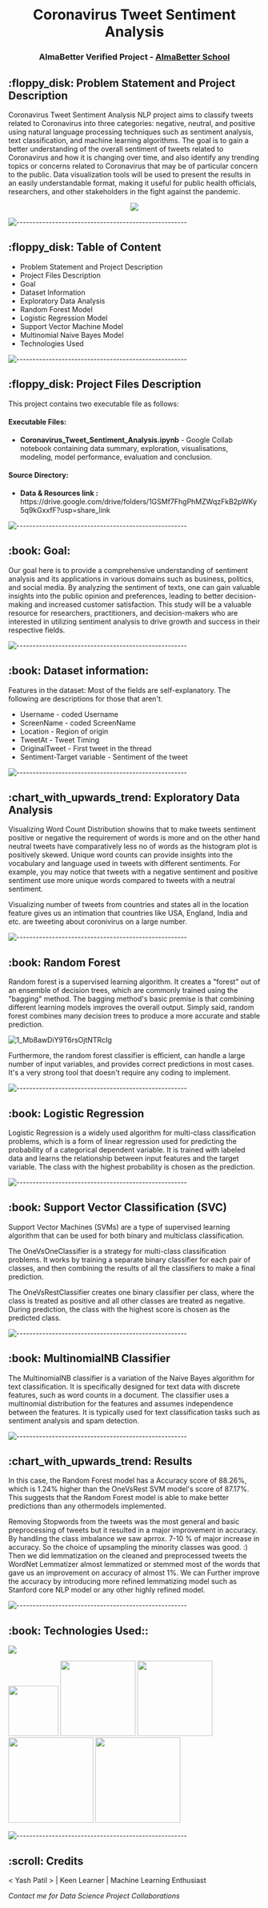 <h1 align="center"> Coronavirus Tweet Sentiment Analysis </h1>
<h3 align="center"> AlmaBetter Verified Project - <a href="https://www.almabetter.com/"> AlmaBetter School </a> </h5>

<p align="center"> </p>
<h2> :floppy_disk: Problem Statement and Project Description</h2>
<p>Coronavirus Tweet Sentiment Analysis NLP project aims to classify tweets related to Coronavirus into three categories: negative, neutral, and positive using natural language processing techniques such as sentiment analysis, text classification, and machine learning algorithms. The goal is to gain a better understanding of the overall sentiment of tweets related to Coronavirus and how it is changing over time, and also identify any trending topics or concerns related to Coronavirus that may be of particular concern to the public. Data visualization tools will be used to present the results in an easily understandable format, making it useful for public health officials, researchers, and other stakeholders in the fight against the pandemic.</p>

<p align="center">
  <img src="https://user-images.githubusercontent.com/67974590/215528305-33cb1eec-8634-48cc-9b26-8294965ec371.gif">
</p>


![-----------------------------------------------------](https://raw.githubusercontent.com/andreasbm/readme/master/assets/lines/rainbow.png)

<h2> :floppy_disk: Table of Content</h2>

  * Problem Statement and Project Description
  * Project Files Description
  * Goal
  * Dataset Information
  * Exploratory Data Analysis
  * Random Forest Model
  * Logistic Regression Model
  * Support Vector Machine Model
  * Multinomial Naive Bayes Model
  * Technologies Used
  
![-----------------------------------------------------](https://raw.githubusercontent.com/andreasbm/readme/master/assets/lines/rainbow.png)

 <h2> :floppy_disk: Project Files Description</h2>

<p>This project contains two executable file as follows:</p>
<h4>Executable Files:</h4>
<ul>
  <li><b>Coronavirus_Tweet_Sentiment_Analysis.ipynb</b> - Google Collab notebook containing data summary, exploration, visualisations, modeling, model performance, evaluation and conclusion.</li>
</ul>

<h4>Source Directory:</h4>
<ul>
  <li><b>Data & Resources link :</b> https://drive.google.com/drive/folders/1GSMf7FhgPhMZWqzFkB2pWKy5q9kGxxfF?usp=share_link</li>
</ul>

![-----------------------------------------------------](https://raw.githubusercontent.com/andreasbm/readme/master/assets/lines/rainbow.png)

<h2> :book: Goal:</h2>

Our goal here is to provide a comprehensive understanding of sentiment analysis and its applications in various domains such as business, politics, and social media. By analyzing the sentiment of texts, one can gain valuable insights into the public opinion and preferences, leading to better decision-making and increased customer satisfaction. This study will be a valuable resource for researchers, practitioners, and decision-makers who are interested in utilizing sentiment analysis to drive growth and success in their respective fields.

![-----------------------------------------------------](https://raw.githubusercontent.com/andreasbm/readme/master/assets/lines/rainbow.png)

<h2> :book: Dataset information:</h2>

Features in the dataset:
Most of the fields are self-explanatory. The following are descriptions for those that aren't.
* Username - coded Username
* ScreenName - coded ScreenName
* Location - Region of origin
* TweetAt - Tweet Timing
* OriginalTweet - First tweet in the thread
* Sentiment-Target variable - Sentiment of the tweet
    
![-----------------------------------------------------](https://raw.githubusercontent.com/andreasbm/readme/master/assets/lines/rainbow.png)

<h2> :chart_with_upwards_trend: Exploratory Data Analysis</h2>
<p>Visualizing Word Count Distribution showins that to make tweets sentiment positive or negative the requirement of words is more and on the other hand neutral tweets have comparatively less no of words as the histogram plot is positively skewed.
Unique word counts can provide insights into the vocabulary and language used in tweets with different sentiments. For example, you may notice that tweets with a negative sentiment and positive sentiment use more unique words compared to tweets with a neutral sentiment.</p>
<p>Visualizing number of tweets from countries and states all in the location feature gives us an intimation that countries like USA, England, India and etc. are tweeting about coronivirus on a large number.<p>

![-----------------------------------------------------](https://raw.githubusercontent.com/andreasbm/readme/master/assets/lines/rainbow.png)

<h2> :book: Random Forest</h2>

<p>Random forest is a supervised learning algorithm. It creates a "forest" out of an ensemble of decision trees, which are commonly trained using the "bagging" method. The bagging method's basic premise is that combining different learning models improves the overall output.
Simply said, random forest combines many decision trees to produce a more accurate and stable prediction.

![1_Mb8awDiY9T6rsOjtNTRcIg](https://user-images.githubusercontent.com/67974590/214353597-e432ac1d-d4ec-4a93-846f-81dc2cf52f1e.png)


<p>Furthermore, the random forest classifier is efficient, can handle a large number of input variables, and provides correct predictions in most cases. It's a very strong tool that doesn't require any coding to implement.</p>

![-----------------------------------------------------](https://raw.githubusercontent.com/andreasbm/readme/master/assets/lines/rainbow.png)

 <h2> :book: Logistic Regression</h2>

<p>Logistic Regression is a widely used algorithm for multi-class classification problems, which is a form of linear regression used for predicting the probability of a categorical dependent variable. It is trained with labeled data and learns the relationship between input features and the target variable. The class with the highest probability is chosen as the prediction.

![-----------------------------------------------------](https://raw.githubusercontent.com/andreasbm/readme/master/assets/lines/rainbow.png)

<h2> :book: Support Vector Classification (SVC)</h2>

<p>Support Vector Machines (SVMs) are a type of supervised learning algorithm that can be used for both binary and multiclass classification.

The OneVsOneClassifier is a strategy for multi-class classification problems. It works by training a separate binary classifier for each pair of classes, and then combining the results of all the classifiers to make a final prediction.

<p>The OneVsRestClassifier creates one binary classifier per class, where the class is treated as positive and all other classes are treated as negative. During prediction, the class with the highest score is chosen as the predicted class.

![-----------------------------------------------------](https://raw.githubusercontent.com/andreasbm/readme/master/assets/lines/rainbow.png)

<h2> :book: MultinomialNB Classifier</h2>

<p>The MultinomialNB classifier is a variation of the Naive Bayes algorithm for text classification. It is specifically designed for text data with discrete features, such as word counts in a document. The classifier uses a multinomial distribution for the features and assumes independence between the features. It is typically used for text classification tasks such as sentiment analysis and spam detection.

![-----------------------------------------------------](https://raw.githubusercontent.com/andreasbm/readme/master/assets/lines/rainbow.png)
 
<h2> :chart_with_upwards_trend: Results</h2>
<p>In this case, the Random Forest model has a Accuracy score of 88.26%, which is 1.24% higher than the OneVsRest SVM model's score of 87.17%. This suggests that the Random Forest model is able to make better predictions than any othermodels implemented.
<p>Removing Stopwords from the tweets was the most general and basic preprocessing of tweets but it resulted in a major improvement in accuracy.
By handling the class imbalance we saw aprrox. 7-10 % of major increase in accuracy. So the choice of upsampling the minority classes was good. :)
Then we did lemmatization on the cleaned and preprocessed tweets the WordNet Lemmatizer almost lemmatized or stemmed most of the words that gave us an improvement on accuracy of almost 1%. We can Further improve the accuracy by introducing more refined lemmatizing model such as Stanford core NLP model or any other highly refined model.



![-----------------------------------------------------](https://raw.githubusercontent.com/andreasbm/readme/master/assets/lines/rainbow.png)

<h2> :book: Technologies Used::</h2>

![](https://forthebadge.com/images/badges/made-with-python.svg)

[<img target="_blank" src="https://user-images.githubusercontent.com/32620288/139657460-40ef4562-76bd-43f5-bbca-47b6bd29863e.png" width=100>](https://numpy.org)    [<img target="_blank" src="https://upload.wikimedia.org/wikipedia/commons/thumb/e/ed/Pandas_logo.svg/450px-Pandas_logo.svg.png" width=150>](https://pandas.pydata.org)  [<img target="_blank" src="https://seaborn.pydata.org/_static/logo-wide-lightbg.svg" width=150>](https://seaborn.pydata.org) [<img target="_blank" src="https://matplotlib.org/_static/logo2_compressed.svg" width=170>](https://matplotlib.org)   [<img target="_blank" src="https://user-images.githubusercontent.com/32620288/137518674-f36c5ad3-3d64-4c7a-a07c-53f247750394.png" width=170>](https://colab.research.google.com/)

![-----------------------------------------------------](https://raw.githubusercontent.com/andreasbm/readme/master/assets/lines/rainbow.png)

<!-- CREDITS -->
<h2 id="credits"> :scroll: Credits</h2>

< Yash Patil > | Keen Learner | Machine Learning Enthusiast
<p> <i> Contact me for Data Science Project Collaborations</i></p>
